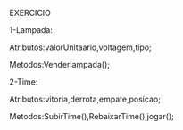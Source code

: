 EXERCICIO

1-Lampada:


Atributos:valorUnitaario,voltagem,tipo;


Metodos:Venderlampada();

2-Time:


Atributos:vitoria,derrota,empate,posicao;


Metodos:SubirTime(),RebaixarTime(),jogar();
